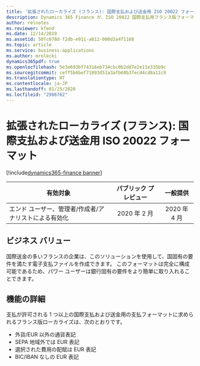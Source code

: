 ```yaml
---
title: '拡張されたローカライズ (フランス): 国際支払および送金用 ISO 20022 フォーマット'
description: Dynamics 365 Finance が、ISO 20022 国際支払用フランス版フォーマットに対応するよう拡張されました。
author: relnotes
ms.reviewer: kfend
ms.date: 12/14/2019
ms.assetid: 50fc678d-f2db-e911-a812-000d3a4f1168
ms.topic: article
ms.service: business-applications
ms.author: mrolecki
dynamics365pdf: true
ms.openlocfilehash: 5e3e693bf74316eb734cbc0b2dd7e2e11e335b9c
ms.sourcegitcommit: ceff5b6bef71093d51a3afb60b3fecd4cd8a11c8
ms.translationtype: HT
ms.contentlocale: ja-JP
ms.lasthandoff: 01/25/2020
ms.locfileid: "2986762"
---
```

# <a name="extended-french-localization-iso-20022-format-for-international-payment-and-treasury-transfer"></a>拡張されたローカライズ (フランス): 国際支払および送金用 ISO 20022 フォーマット
[!include[dynamics365-finance banner](../includes/dynamics365-finance.md)]

| 有効対象    |  パブリック プレビュー | 一般提供 | 
| ---------- | :----------: |:----------: |
|エンド ユーザー、管理者/作成者/アナリストによる有効化|2020 年 2 月| 2020 年 4 月|


## <a name="business-value"></a>ビジネス バリュー
<!-- bv start -->
国際送金の多いフランスの企業は、このソリューションを使用して、国固有の要件を満たす電子支払ファイルを作成できます。 このフォーマットは完全に構成可能であるため、パワー ユーザーは銀行固有の要件をより簡単に取り入れることできます。 
<!-- bv end -->



## <a name="feature-details"></a>機能の詳細
<!--feature detail start -->
支払が許可される 1 つ以上の国際支払および送金用の支払フォーマットに求められるフランス版ローカライズは、次のとおりです。 

- 外貨/EUR 以外の通貨表記
- SEPA 地域外では EUR 表記
- 選択された費用の配賦は EUR 表記
- BIC/IBAN なしの EUR 表記
<!--feature detail end -->









